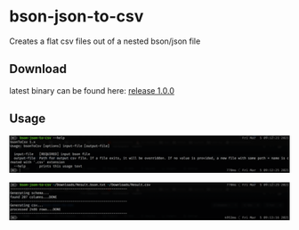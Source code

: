 # bson-json-to-csv

Creates a flat csv files out of a nested bson/json file

## Download

latest binary can be found here: [release 1.0.0](https://github.com/bilal-fazlani/bson-json-to-csv/releases/download/v1.0.0/bson-json-to-csv)

## Usage

![help](/images/help.png)

![help](/images/usage.png)

